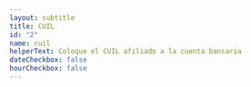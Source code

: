 ```yaml
---
layout: subtitle
title: CUIL
id: "2"
name: cuil
helperText: Coloque el CUIL afiliado a la cuenta bancaria
dateCheckbox: false
hourCheckbox: false
---
```

